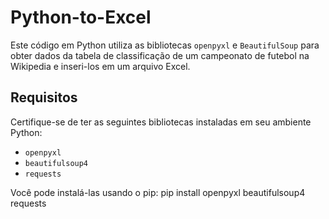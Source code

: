 # Python-to-Excel
Este código em Python utiliza as bibliotecas `openpyxl` e `BeautifulSoup` para obter dados da tabela de classificação de um campeonato de futebol na Wikipedia e inseri-los em um arquivo Excel.

## Requisitos
Certifique-se de ter as seguintes bibliotecas instaladas em seu ambiente Python:
- `openpyxl`
- `beautifulsoup4`
- `requests`

Você pode instalá-las usando o pip:
pip install openpyxl beautifulsoup4 requests
